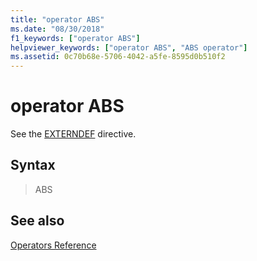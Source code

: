 ```yaml
---
title: "operator ABS"
ms.date: "08/30/2018"
f1_keywords: ["operator ABS"]
helpviewer_keywords: ["operator ABS", "ABS operator"]
ms.assetid: 0c70b68e-5706-4042-a5fe-8595d0b510f2
---
```

# operator ABS

See the [EXTERNDEF](../../assembler/masm/externdef.md) directive.

## Syntax

> ABS

## See also

[Operators Reference](../../assembler/masm/operators-reference.md)<br/>
